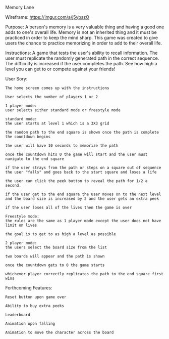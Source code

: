 
Memory Lane

Wireframe: https://imgur.com/a/j5ybszO

Purpose: A person's memory is a very valuable thing and having a good one adds to one's overall life.  Memory is not an inherited thing and it must be practiced in order to keep the mind sharp.  This game was created to give users the chance to practice memorizing in order to add to their overall life.

Instructions: A game that tests the user's ability to recall information.  The user must replicate the randomly generated path in the correct sequence.  The difficulty is increased if the user completes the path.  See how high a level you can get to or compete against your friends!

User Sory:

	The home screen comes up with the instructions

	User selects the number of players 1 or 2

	1 player mode:
	user selects either standard mode or freestyle mode

	standard mode:
	the user starts at level 1 which is a 3X3 grid

	the random path to the end square is shown once the path is complete the countdown begins

	the user will have 10 seconds to memorize the path

	once the countdown hits 0 the game will start and the user must navigate to the end square

	if the user strays from the path or steps on a square out of sequence the user "falls" and goes back to the start square and loses a life

	the user can click the peek button to reveal the path for 1/2 a second.

	if the user get to the end square the user moves on to the next level and the board size is increased by 2 and the user gets an extra peek

	if the user loses all of the lives then the game is over

	Freestyle mode:
	the rules are the same as 1 player mode except the user does not have limit on lives

	the goal is to get to as high a level as possible

	2 player mode:
	the users select the board size from the list

	two boards will appear and the path is shown

	once the countdown gets to 0 the game starts 

	whichever player correctly replicates the path to the end square first wins


Forthcoming Features: 

	Reset button upon game over

	Ability to buy extra peeks

	Leaderboard

	Animation upon falling

	Animation to move the character across the board












